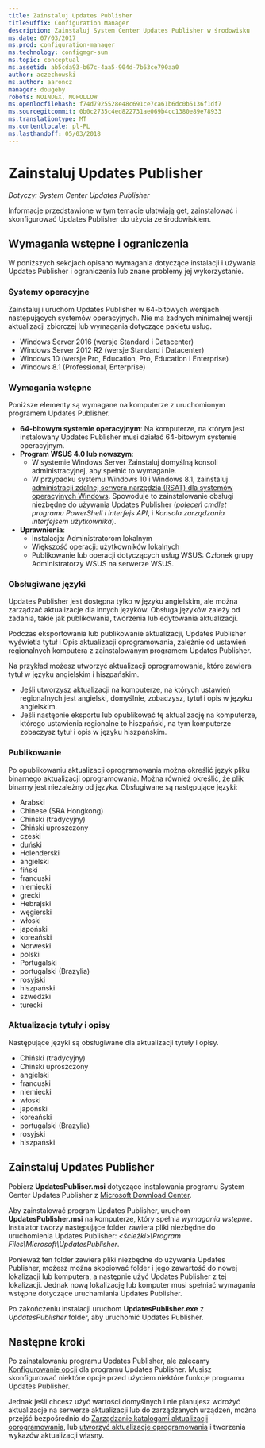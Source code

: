 ```yaml
---
title: Zainstaluj Updates Publisher
titleSuffix: Configuration Manager
description: Zainstaluj System Center Updates Publisher w środowisku
ms.date: 07/03/2017
ms.prod: configuration-manager
ms.technology: configmgr-sum
ms.topic: conceptual
ms.assetid: ab5cda93-b67c-4aa5-904d-7b63ce790aa0
author: aczechowski
ms.author: aaroncz
manager: dougeby
robots: NOINDEX, NOFOLLOW
ms.openlocfilehash: f74d7925528e48c691ce7ca61b6dc0b5136f1df7
ms.sourcegitcommit: 0b0c2735c4ed822731ae069b4cc1380e89e78933
ms.translationtype: MT
ms.contentlocale: pl-PL
ms.lasthandoff: 05/03/2018
---
```

# <a name="install-updates-publisher"></a>Zainstaluj Updates Publisher

*Dotyczy: System Center Updates Publisher*

Informacje przedstawione w tym temacie ułatwiają get, zainstalować i skonfigurować Updates Publisher do użycia ze środowiskiem.


## <a name="prerequisites-and-limitations"></a>Wymagania wstępne i ograniczenia
W poniższych sekcjach opisano wymagania dotyczące instalacji i używania Updates Publisher i ograniczenia lub znane problemy jej wykorzystanie.

### <a name="operating-systems"></a>Systemy operacyjne
Zainstaluj i uruchom Updates Publisher w 64-bitowych wersjach następujących systemów operacyjnych. Nie ma żadnych minimalnej wersji aktualizacji zbiorczej lub wymagania dotyczące pakietu usług.

-   Windows Server 2016 (wersje Standard i Datacenter)
-   Windows Server 2012 R2 (wersje Standard i Datacenter)
-   Windows 10 (wersje Pro, Education, Pro, Education i Enterprise)
-   Windows 8.1 (Professional, Enterprise)

### <a name="prerequisites"></a>Wymagania wstępne
Poniższe elementy są wymagane na komputerze z uruchomionym programem Updates Publisher.

-   **64-bitowym systemie operacyjnym**: Na komputerze, na którym jest instalowany Updates Publisher musi działać 64-bitowym systemie operacyjnym.
-   **Program WSUS 4.0 lub nowszym**:
    -   W systemie Windows Server Zainstaluj domyślną konsoli administracyjnej, aby spełnić to wymaganie.
    -   W przypadku systemu Windows 10 i Windows 8.1, zainstaluj [administracji zdalnej serwera narzędzia (RSAT) dla systemów operacyjnych Windows](https://support.microsoft.com/help/2693643/remote-server-administration-tools-rsat-for-windows-operating-systems). Spowoduje to zainstalowanie obsługi niezbędne do używania Updates Publisher (*poleceń cmdlet programu PowerShell i interfejs API*, i *Konsola zarządzania interfejsem użytkownika*).
-   **Uprawnienia**:
    -   Instalacja: Administratorom lokalnym
    -   Większość operacji: użytkowników lokalnych
    -   Publikowanie lub operacji dotyczących usług WSUS: Członek grupy Administratorzy WSUS na serwerze WSUS.

### <a name="supported-languages"></a>Obsługiwane języki
Updates Publisher jest dostępna tylko w języku angielskim, ale można zarządzać aktualizacje dla innych języków. Obsługa języków zależy od zadania, takie jak publikowania, tworzenia lub edytowania aktualizacji.

Podczas eksportowania lub publikowanie aktualizacji, Updates Publisher wyświetla tytuł i Opis aktualizacji oprogramowania, zależnie od ustawień regionalnych komputera z zainstalowanym programem Updates Publisher.

Na przykład możesz utworzyć aktualizacji oprogramowania, które zawiera tytuł w języku angielskim i hiszpańskim.

-   Jeśli utworzysz aktualizacji na komputerze, na których ustawień regionalnych jest angielski, domyślnie, zobaczysz, tytuł i opis w języku angielskim.
-   Jeśli następnie eksportu lub opublikować tę aktualizację na komputerze, którego ustawienia regionalne to hiszpański, na tym komputerze zobaczysz tytuł i opis w języku hiszpańskim.

### <a name="publishing"></a>Publikowanie
Po opublikowaniu aktualizacji oprogramowania można określić język pliku binarnego aktualizacji oprogramowania. Można również określić, że plik binarny jest niezależny od języka. Obsługiwane są następujące języki:

-   Arabski
-   Chinese (SRA Hongkong)
-   Chiński (tradycyjny)
-   Chiński uproszczony
-   czeski
-   duński
-   Holenderski
-   angielski
-   fiński
-   francuski
-   niemiecki
-   grecki
-   Hebrajski
-   węgierski
-   włoski
-   japoński
-   koreański
-   Norweski
-   polski
-   Portugalski
-   portugalski (Brazylia)
-   rosyjski
-   hiszpański
-   szwedzki
-   turecki

### <a name="software-update-titles-and-descriptions"></a>Aktualizacja tytuły i opisy
Następujące języki są obsługiwane dla aktualizacji tytuły i opisy.

-   Chiński (tradycyjny)
-   Chiński uproszczony
-   angielski
-   francuski
-   niemiecki
-   włoski
-   japoński
-   koreański
-   portugalski (Brazylia)
-   rosyjski
-   hiszpański



## <a name="install-updates-publisher"></a>Zainstaluj Updates Publisher
Pobierz **UpdatesPubliser.msi** dotyczące instalowania programu System Center Updates Publisher z [Microsoft Download Center](https://www.microsoft.com/download/details.aspx?id=55543).

Aby zainstalować program Updates Publisher, uruchom **UpdatesPublisher.msi** na komputerze, który spełnia *wymagania wstępne*. Instalator tworzy następujące folder zawiera pliki niezbędne do uruchomienia Updates Publisher:  *&lt;ścieżki&gt;\Program Files\Microsoft\UpdatesPublisher*.

Ponieważ ten folder zawiera pliki niezbędne do używania Updates Publisher, możesz można skopiować folder i jego zawartość do nowej lokalizacji lub komputera, a następnie użyć Updates Publisher z tej lokalizacji. Jednak nową lokalizację lub komputer musi spełniać wymagania wstępne dotyczące uruchamiania Updates Publisher.

Po zakończeniu instalacji uruchom **UpdatesPublisher.exe** z *UpdatesPublisher* folder, aby uruchomić Updates Publisher.

## <a name="next-steps"></a>Następne kroki
 Po zainstalowaniu programu Updates Publisher, ale zalecamy [Konfigurowanie opcji](updates-publisher-options.md) dla programu Updates Publisher. Musisz skonfigurować niektóre opcje przed użyciem niektóre funkcje programu Updates Publisher.

 Jednak jeśli chcesz użyć wartości domyślnych i nie planujesz wdrożyć aktualizacje na serwerze aktualizacji lub do zarządzanych urządzeń, można przejść bezpośrednio do [Zarządzanie katalogami aktualizacji oprogramowania](updates-publisher-catalogs.md), lub [utworzyć aktualizacje oprogramowania](create-updates-with-updates-publisher.md) i tworzenia wykazów aktualizacji własny.

